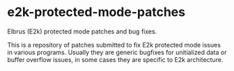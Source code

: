 # e2k-protected-mode-patches
Elbrus (E2k) protected mode patches and bug fixes.

This is a repository of patches submitted to fix E2k protected mode issues in various programs.
Usually they are generic bugfixes for unitialized data or buffer overflow issues, in some cases they are specific to E2k architecture.
